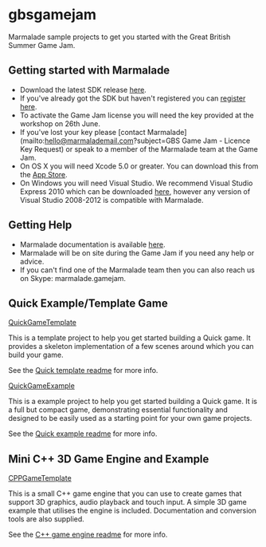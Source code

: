 gbsgamejam
==========

Marmalade sample projects to get you started with the Great British Summer Game Jam.

Getting started with Marmalade
------------------------------
* Download the latest SDK release [here](http://www.madewithmarmalade.com/download).
* If you've already got the SDK but haven't registered you can [register here](http://www.madewithmarmalade.com/user/register).
* To activate the Game Jam license you will need the key provided at the workshop on 26th June.
* If you've lost your key please [contact Marmalade](mailto:hello@marmalademail.com?subject=GBS Game Jam - Licence Key Request) or speak to a member of the Marmalade team at the Game Jam.
* On OS X you will need Xcode 5.0 or greater.  You can download this from the [App Store](https://itunes.apple.com/gb/app/xcode/id497799835?mt=12).
* On Windows you will need Visual Studio. We recommend Visual Studio Express 2010 which can be downloaded [here](http://go.microsoft.com/?linkid=9709949), however any version of Visual Studio 2008-2012 is compatible with Marmalade.

Getting Help
------------
* Marmalade documentation is available [here](http://docs.madewithmarmalade.com).
* Marmalade will be on site during the Game Jam if you need any help or advice.
* If you can't find one of the Marmalade team then you can also reach us on Skype: marmalade.gamejam.

Quick Example/Template Game
---------------------------

[QuickGameTemplate](QuickGameTemplate/)

This is a template project to help you get started building a Quick game. It provides
a skeleton implementation of a few scenes around which you can build your game.

See the [Quick template readme](QuickGameTemplate/ReadMe.QuickGameTemplate.txt) for more
info.

[QuickGameExample](QuickGameExample/)

This is a example project to help you get started building a Quick game. It is a full
but compact game, demonstrating essential functionality and designed to be easily used
as a starting point for your own game projects.

See the [Quick example readme](QuickGameExample/ReadMe.Condensation.txt) for more
info.

Mini C++ 3D Game Engine and Example
-----------------------------------

[CPPGameTemplate](CPPGameTemplate/)

This is a small C++ game engine that you can use to create games that 
support 3D graphics, audio playback and touch input. A simple 3D game example that 
utilises the engine is included. Documentation and conversion tools are also supplied.

See the [C++ game engine readme](CPPGameTemplate/ReadMe.CPPGameTemplate.md) for more
info.

